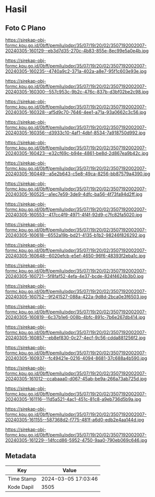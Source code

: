 # Hasil

## Foto C Plano

https://sirekap-obj-formc.kpu.go.id/0bff/pemilu/pdpr/35/07/19/20/02/3507192002007-20240305-160129--eb3d7d35-270c-4b83-855e-8ec99e5a0e4b.jpg

https://sirekap-obj-formc.kpu.go.id/0bff/pemilu/pdpr/35/07/19/20/02/3507192002007-20240305-160235--4740a9c2-371a-402a-a8e7-95f1c603e93e.jpg

https://sirekap-obj-formc.kpu.go.id/0bff/pemilu/pdpr/35/07/19/20/02/3507192002007-20240305-160300--557c953c-9b2c-476c-837b-d3bf02be2c98.jpg

https://sirekap-obj-formc.kpu.go.id/0bff/pemilu/pdpr/35/07/19/20/02/3507192002007-20240305-160328--af5d9c70-7646-4ee1-a71a-93a0662c3c56.jpg

https://sirekap-obj-formc.kpu.go.id/0bff/pemilu/pdpr/35/07/19/20/02/3507192002007-20240305-160356--d3933c10-4af1-4dbf-8534-7a918750d992.jpg

https://sirekap-obj-formc.kpu.go.id/0bff/pemilu/pdpr/35/07/19/20/02/3507192002007-20240305-160423--e32cf69c-b94e-4861-be8d-2d867ea9b42c.jpg

https://sirekap-obj-formc.kpu.go.id/0bff/pemilu/pdpr/35/07/19/20/02/3507192002007-20240305-160449--a5e2b643-c5e8-49ca-8256-bb87579a4390.jpg

https://sirekap-obj-formc.kpu.go.id/0bff/pemilu/pdpr/35/07/19/20/02/3507192002007-20240305-160525--a1ec7e59-3de9-4dfc-ba56-4f73fa94d2ff.jpg

https://sirekap-obj-formc.kpu.go.id/0bff/pemilu/pdpr/35/07/19/20/02/3507192002007-20240305-160553--417cc4f9-4971-4f4f-92d9-c7fc82fa5020.jpg

https://sirekap-obj-formc.kpu.go.id/0bff/pemilu/pdpr/35/07/19/20/02/3507192002007-20240305-160618--6552a19b-bd21-4135-b1b2-98246f826292.jpg

https://sirekap-obj-formc.kpu.go.id/0bff/pemilu/pdpr/35/07/19/20/02/3507192002007-20240305-160648--6020efcb-e5ef-4650-96f6-48393f2eba1c.jpg

https://sirekap-obj-formc.kpu.go.id/0bff/pemilu/pdpr/35/07/19/20/02/3507192002007-20240305-160721--5f8faf52-4efa-4e37-bcde-824f4624b3b0.jpg

https://sirekap-obj-formc.kpu.go.id/0bff/pemilu/pdpr/35/07/19/20/02/3507192002007-20240305-160752--9f241527-088a-422a-9d8d-2bca0e3f6503.jpg

https://sirekap-obj-formc.kpu.go.id/0bff/pemilu/pdpr/35/07/19/20/02/3507192002007-20240305-160819--6c37b1e6-008b-4bfc-891c-7b6e267db414.jpg

https://sirekap-obj-formc.kpu.go.id/0bff/pemilu/pdpr/35/07/19/20/02/3507192002007-20240305-160857--eb8ef830-0c27-4ecf-9c56-cdda881256f2.jpg

https://sirekap-obj-formc.kpu.go.id/0bff/pemilu/pdpr/35/07/19/20/02/3507192002007-20240305-160937--fc49421e-0216-4094-8681-37c688a4b590.jpg

https://sirekap-obj-formc.kpu.go.id/0bff/pemilu/pdpr/35/07/19/20/02/3507192002007-20240305-161012--ccabaaa0-d067-45ab-be9a-266a73ab725d.jpg

https://sirekap-obj-formc.kpu.go.id/0bff/pemilu/pdpr/35/07/19/20/02/3507192002007-20240305-161116--11d5a521-4ac1-451c-81c8-a9eb736d5b9a.jpg

https://sirekap-obj-formc.kpu.go.id/0bff/pemilu/pdpr/35/07/19/20/02/3507192002007-20240305-161155--587368d2-f775-481f-a6d0-edb2e4aa144d.jpg

https://sirekap-obj-formc.kpu.go.id/0bff/pemilu/pdpr/35/07/19/20/02/3507192002007-20240305-161229--14fccd86-5952-4750-9aa0-790eb069c646.jpg


## Metadata

| Key        | Value               |
| ---------- | ------------------- |
| Time Stamp | 2024-03-05 17:03:46 |
| Kode Dapil | 3505                |



